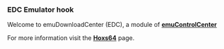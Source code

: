 ### EDC Emulator hook

Welcome to emuDownloadCenter (EDC), a module of [**emuControlCenter**](https://github.com/PhoenixInteractiveNL/emuControlCenter/wiki/)

For more information visit the [**Hoxs64**](https://github.com/PhoenixInteractiveNL/edc-masterhook/wiki/Emulator-hoxs64#menu) page.
